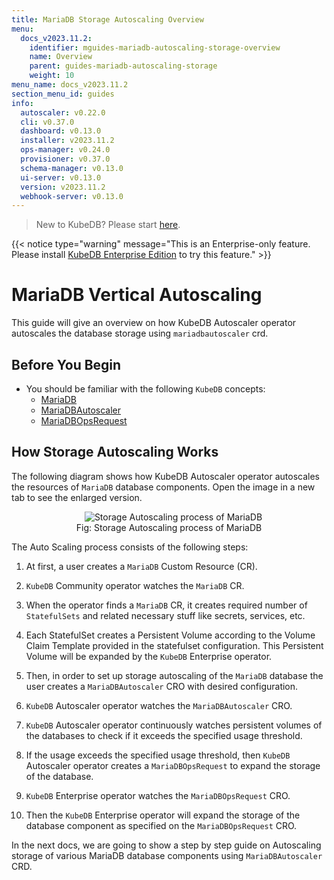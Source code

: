 ```yaml
---
title: MariaDB Storage Autoscaling Overview
menu:
  docs_v2023.11.2:
    identifier: mguides-mariadb-autoscaling-storage-overview
    name: Overview
    parent: guides-mariadb-autoscaling-storage
    weight: 10
menu_name: docs_v2023.11.2
section_menu_id: guides
info:
  autoscaler: v0.22.0
  cli: v0.37.0
  dashboard: v0.13.0
  installer: v2023.11.2
  ops-manager: v0.24.0
  provisioner: v0.37.0
  schema-manager: v0.13.0
  ui-server: v0.13.0
  version: v2023.11.2
  webhook-server: v0.13.0
---
```


> New to KubeDB? Please start [here](/docs/v2023.11.2/README).

{{< notice type="warning" message="This is an Enterprise-only feature. Please install [KubeDB Enterprise Edition](/docs/v2023.11.2/setup/install/enterprise) to try this feature." >}}

# MariaDB Vertical Autoscaling

This guide will give an overview on how KubeDB Autoscaler operator autoscales the database storage using `mariadbautoscaler` crd.

## Before You Begin

- You should be familiar with the following `KubeDB` concepts:
  - [MariaDB](/docs/v2023.11.2/guides/mariadb/concepts/mariadb)
  - [MariaDBAutoscaler](/docs/v2023.11.2/guides/mariadb/concepts/autoscaler)
  - [MariaDBOpsRequest](/docs/v2023.11.2/guides/mariadb/concepts/opsrequest)

## How Storage Autoscaling Works

The following diagram shows how KubeDB Autoscaler operator autoscales the resources of `MariaDB` database components. Open the image in a new tab to see the enlarged version.

<figure align="center">
  <img alt="Storage Autoscaling process of MariaDB" src="/docs/v2023.11.2/guides/mariadb/autoscaler/storage/overview/images/mdas-storage.jpeg">
<figcaption align="center">Fig: Storage Autoscaling process of MariaDB</figcaption>
</figure>

The Auto Scaling process consists of the following steps:

1. At first, a user creates a `MariaDB` Custom Resource (CR).

2. `KubeDB` Community operator watches the `MariaDB` CR.

3. When the operator finds a `MariaDB` CR, it creates required number of `StatefulSets` and related necessary stuff like secrets, services, etc.

4. Each StatefulSet creates a Persistent Volume according to the Volume Claim Template provided in the statefulset configuration. This Persistent Volume will be expanded by the `KubeDB` Enterprise operator.

5. Then, in order to set up storage autoscaling of the `MariaDB` database the user creates a `MariaDBAutoscaler` CRO with desired configuration.

6. `KubeDB` Autoscaler operator watches the `MariaDBAutoscaler` CRO.

7. `KubeDB` Autoscaler operator continuously watches persistent volumes of the databases to check if it exceeds the specified usage threshold.

8. If the usage exceeds the specified usage threshold, then `KubeDB` Autoscaler operator creates a `MariaDBOpsRequest` to expand the storage of the database.
9. `KubeDB` Enterprise operator watches the `MariaDBOpsRequest` CRO.
10. Then the `KubeDB` Enterprise operator will expand the storage of the database component as specified on the `MariaDBOpsRequest` CRO.

In the next docs, we are going to show a step by step guide on Autoscaling storage of various MariaDB database components using `MariaDBAutoscaler` CRD.
